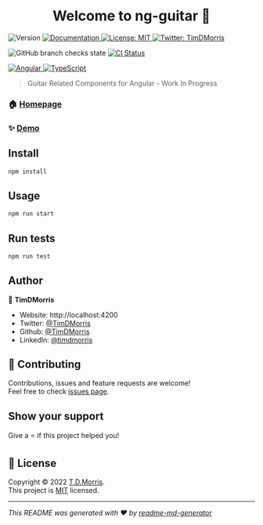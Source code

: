 <h1 align="center">Welcome to ng-guitar 👋</h1>
<p>
  <img alt="Version" src="https://img.shields.io/badge/version-0.0.0-blue.svg?cacheSeconds=2592000" />
  <a href="http://localhost:4200" target="_blank">
    <img alt="Documentation" src="https://img.shields.io/badge/documentation-yes-brightgreen.svg" />
  </a>
  <a href="http://localhost:4200" target="_blank">
    <img alt="License: MIT" src="https://img.shields.io/badge/License-MIT-yellow.svg" />
  </a>
  <a href="https://twitter.com/TimDMorris" target="_blank">
    <img alt="Twitter: TimDMorris" src="https://img.shields.io/twitter/follow/TimDMorris.svg?style=social" />
  </a>
</p>

<p>

![GitHub branch checks state](https://img.shields.io/github/checks-status/TimDMorris/ng-guitar/main)
[![CI Status](https://github.com/TimDMorris/ng-guitar/workflows/ng-guitar-ci/badge.svg)](https://github.com/TimDMorris/ng-guitar/actions)

</p>

<p>
  <a href="https://angular.io/" target="_blank">
    <img alt="Angular" src="https://img.shields.io/badge/angular-%23DD0031.svg?style=for-the-badge&logo=angular&logoColor=white" />
  </a>
    <a href="https://www.typescriptlang.org/" target="_blank">
    <img alt="TypeScript" src="https://img.shields.io/badge/typescript-%23007ACC.svg?style=for-the-badge&logo=typescript&logoColor=white" />
  </a>
</p>

> Guitar Related Components for Angular - Work In Progress

### 🏠 [Homepage](http://localhost:4200)

### ✨ [Demo](http://localhost:4200)

## Install

```sh
npm install
```

## Usage

```sh
npm run start
```

## Run tests

```sh
npm run test
```

## Author

👤 **TimDMorris**

- Website: http://localhost:4200
- Twitter: [@TimDMorris](https://twitter.com/TimDMorris)
- Github: [@TimDMorris](https://github.com/TimDMorris)
- LinkedIn: [@timdmorris](https://linkedin.com/in/timdmorris)

## 🤝 Contributing

Contributions, issues and feature requests are welcome!<br />Feel free to check [issues page](https://github.com/TimDMorris/ng-guitar/issues).

## Show your support

Give a ⭐️ if this project helped you!

## 📝 License

Copyright © 2022 [T.D.Morris](https://github.com/TimDMorris).<br />
This project is [MIT](http://localhost:4200) licensed.

---

_This README was generated with ❤️ by [readme-md-generator](https://github.com/kefranabg/readme-md-generator)_
